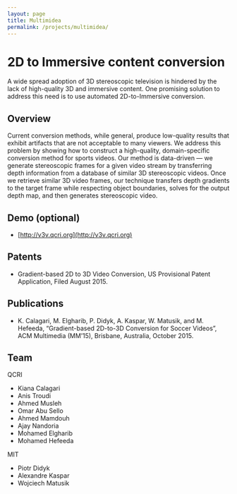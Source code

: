 ```yaml
---
layout: page
title: Multimidea
permalink: /projects/multimidea/
---
```




# 2D to Immersive content conversion
A wide spread adoption of 3D stereoscopic television is hindered by the lack of high-quality 3D and immersive content. One promising solution to address this need is to use automated 2D-to-Immersive conversion.


## Overview
 Current conversion methods, while general, produce low-quality results that exhibit artifacts that are not acceptable to many viewers. We address this problem by showing how to construct a high-quality, domain-specific conversion method for sports videos. Our method is data-driven — we generate stereoscopic frames for a given video stream by transferring depth information from a database of similar 3D stereoscopic videos. Once we retrieve similar 3D video frames, our technique transfers depth gradients to the target frame while respecting object boundaries, solves for the output depth map, and then generates stereoscopic video.

## Demo (optional)
- [http://v3v.qcri.org](http://v3v.qcri.org)

## Patents
- Gradient-based 2D to 3D Video Conversion, US Provisional Patent Application, Filed August 2015.

## Publications
- K. Calagari, M. Elgharib, P. Didyk, A. Kaspar, W. Matusik, and M. Hefeeda, “Gradient-based 2D-to-3D Conversion for Soccer Videos”, ACM Multimedia (MM’15), Brisbane, Australia, October 2015. 


## Team
QCRI
- Kiana Calagari                      
- Anis Troudi
- Ahmed Musleh
- Omar Abu Sello
- Ahmed Mamdouh
- Ajay Nandoria
- Mohamed Elgharib
- Mohamed Hefeeda  

MIT
- Piotr Didyk  
- Alexandre Kaspar             
- Wojciech Matusik
